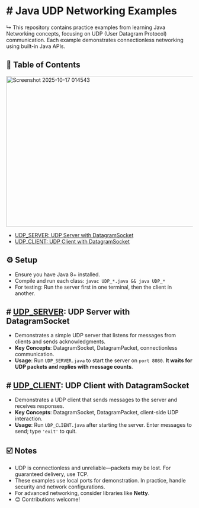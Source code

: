 # \# Java UDP Networking Examples
↳ This repository contains practice examples from learning Java Networking concepts, focusing on UDP (User Datagram Protocol) communication. Each example demonstrates connectionless networking using built-in Java APIs.

## 🔖 Table of Contents

<img width="1814" height="407" alt="Screenshot 2025-10-17 014543" src="https://github.com/user-attachments/assets/1f630543-0d16-4438-ac40-0341bb4806b4" />

- [UDP_SERVER: UDP Server with DatagramSocket](#udp_server-udp-server-with-datagramsocket)
- [UDP_CLIENT: UDP Client with DatagramSocket](#udp_client-udp-client-with-datagramsocket)


## ⚙️ Setup
- Ensure you have Java 8+ installed.
- Compile and run each class: `javac UDP_*.java && java UDP_*`
- For testing: Run the server first in one terminal, then the client in another.

## \# [UDP_SERVER](https://github.com/Manish-Royan/JAVA/tree/main/Java-Projects/Java%20Networking%20Projects/Simple%20Console%20UDP%20Client-Server%20Communication/Program/UDP%20Server): UDP Server with DatagramSocket
* Demonstrates a simple UDP server that listens for messages from clients and sends acknowledgments.
* **Key Concepts**: DatagramSocket, DatagramPacket, connectionless communication.
* **Usage**: Run `UDP_SERVER.java` to start the server on `port 8080`. **It waits for UDP packets and replies with message counts**.

## \# [UDP_CLIENT](https://github.com/Manish-Royan/JAVA/tree/main/Java-Projects/Java%20Networking%20Projects/Simple%20Console%20UDP%20Client-Server%20Communication/Program/UDP%20Client): UDP Client with DatagramSocket
* Demonstrates a UDP client that sends messages to the server and receives responses.
* **Key Concepts**: DatagramSocket, DatagramPacket, client-side UDP interaction.
* **Usage**: Run `UDP_CLIENT.java` after starting the server. Enter messages to send; type `'exit'` to quit. 

## ☑️ Notes
- UDP is connectionless and unreliable—packets may be lost. For guaranteed delivery, use TCP.
- These examples use local ports for demonstration. In practice, handle security and network configurations.
- For advanced networking, consider libraries like **Netty**.
- 😊 Contributions welcome!
